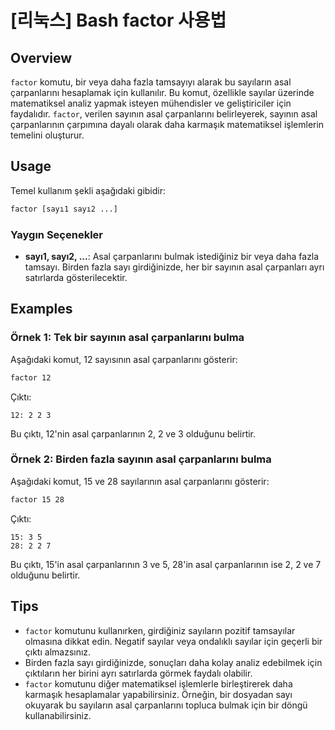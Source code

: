 # [리눅스] Bash factor 사용법

## Overview
`factor` komutu, bir veya daha fazla tamsayıyı alarak bu sayıların asal çarpanlarını hesaplamak için kullanılır. Bu komut, özellikle sayılar üzerinde matematiksel analiz yapmak isteyen mühendisler ve geliştiriciler için faydalıdır. `factor`, verilen sayının asal çarpanlarını belirleyerek, sayının asal çarpanlarının çarpımına dayalı olarak daha karmaşık matematiksel işlemlerin temelini oluşturur.

## Usage
Temel kullanım şekli aşağıdaki gibidir:

```bash
factor [sayı1 sayı2 ...]
```

### Yaygın Seçenekler
- **sayı1, sayı2, ...**: Asal çarpanlarını bulmak istediğiniz bir veya daha fazla tamsayı. Birden fazla sayı girdiğinizde, her bir sayının asal çarpanları ayrı satırlarda gösterilecektir.

## Examples
### Örnek 1: Tek bir sayının asal çarpanlarını bulma
Aşağıdaki komut, 12 sayısının asal çarpanlarını gösterir:

```bash
factor 12
```
Çıktı:
```
12: 2 2 3
```
Bu çıktı, 12'nin asal çarpanlarının 2, 2 ve 3 olduğunu belirtir.

### Örnek 2: Birden fazla sayının asal çarpanlarını bulma
Aşağıdaki komut, 15 ve 28 sayılarının asal çarpanlarını gösterir:

```bash
factor 15 28
```
Çıktı:
```
15: 3 5
28: 2 2 7
```
Bu çıktı, 15'in asal çarpanlarının 3 ve 5, 28'in asal çarpanlarının ise 2, 2 ve 7 olduğunu belirtir.

## Tips
- `factor` komutunu kullanırken, girdiğiniz sayıların pozitif tamsayılar olmasına dikkat edin. Negatif sayılar veya ondalıklı sayılar için geçerli bir çıktı almazsınız.
- Birden fazla sayı girdiğinizde, sonuçları daha kolay analiz edebilmek için çıktıların her birini ayrı satırlarda görmek faydalı olabilir.
- `factor` komutunu diğer matematiksel işlemlerle birleştirerek daha karmaşık hesaplamalar yapabilirsiniz. Örneğin, bir dosyadan sayı okuyarak bu sayıların asal çarpanlarını topluca bulmak için bir döngü kullanabilirsiniz.